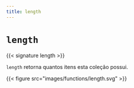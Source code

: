 ```yaml
---
title: length
---
```


# `length`

{{< signature length >}}

`length` retorna quantos itens esta coleção possui.

{{< figure src="images/functions/length.svg" >}}
